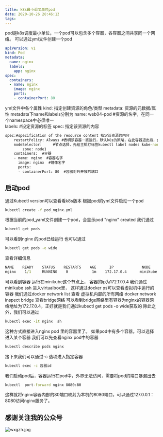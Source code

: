 ```yaml
---
title: k8s最小调度单位pod
date: 2020-10-26 20:46:13
tags:
---
```

pod是k8s调度最小单位，一个pod可以包含多个容器，各容器之间共享同一个网络。
可以通过yml文件创建一个pod
<!--more-->
``` yml
apiVersion: v1
kind: Pod
metadata:
  name: nginx
  labels:
    app: nginx
spec:
  containers:
  - name: nginx
    image: nginx
    ports:
    - containerPort: 80
```
yml文件中各个属性
kind: 指定创建资源的角色/类型
metadata: 资源的元数据/属性
metadata下name和labels分别为
name: web04-pod #资源的名字，在同一个namespace中必须唯一  
labels: #设定资源的标签
spec: 指定该资源的内容
``` cmd
spec:#specification of the resource content 指定该资源的内容  
    restartPolicy: Always #表明该容器一直运行，默认k8s的策略，在此容器退出后，会立即创建一个相同的容器  
    nodeSelector:     #节点选择，先给主机打标签kubectl label nodes kube-node1 zone=node1  
        zone: node1
    containers:  #容器
    - name: nginx  #容器名字
      image: nginx  #镜像名字
      ports:
      - containerPort: 80  #容器对外开放的端口
```
## 启动pod
通过Kubectl version可以查看看k8s版本
根据pod的yml文件启动一个pod
``` cmd
kubectl create -f pod_nginx.yml
```
根据当前的pod_yaml文件创建一个pod，会显示pod "nginx" created
我们通过
``` cmd
kubectl get pods
```
可以看到nginx 的pod已经运行
也可以通过
``` cmd
kubectl get pods -o wide
```
查看详细信息
``` cmd
NAME    READY    STATUS    RESTARTS    AGE      IP             NODE
nginx    1/1     RUNNING    0           1m    172.17.0.4      minikube
```
可以看到容器 运行在minikube这个节点上， 容器的ip为172.17.0.4
我们通过minikube ssh 进入virtualbox里， 这样通过docker ps可以查看虚拟机中运行的容器
我们通过docker network list 查看 虚拟机内部的所有网络
docker network inspect bridge 查看bridge网络
可以看到bridge网络里有容器为nginx的容器网络地址为172.17.0.4，正好就是我们通过kubectl get pods -o wide获取的
除此之外，我们可以通过
``` cmd
kubectl exec -it nginx  sh 
```
这种方式直接进入nginx pod 里的容器里了。
如果pod中有多个容器，可以选择进入某个容器
我们可以先查看nginx pod中的容器
``` cmd
kubectl describe pods nginx 
```
接下来我们可以通过-c 选项进入指定容器
``` cmd
kubectl exec -c 容器id
```
我们启动pod后，容器运行在pod中，外界无法访问，需要将pod的端口暴漏出去
``` cmd
kubectl  port-forward nginx 8080:80
```
这样就将nginx容器内部的80端口映射为本机的8080端口，可以通过127.0.0.1：8080访问nginx服务了。

## 感谢关注我的公众号
![wxgzh.jpg](wxgzh.jpg)



